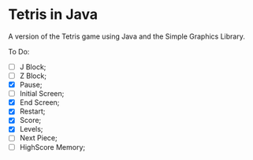 # Tetris in Java
A version of the Tetris game using Java and the Simple Graphics Library.

To Do:
- [ ] J Block;
- [ ] Z Block;
- [X] Pause;
- [ ] Initial Screen;
- [X] End Screen;
- [X] Restart;
- [X] Score;
- [X] Levels;
- [ ] Next Piece;
- [ ] HighScore Memory;